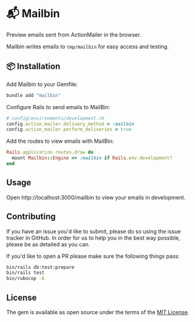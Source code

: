 # 📬 Mailbin
Preview emails sent from ActionMailer in the browser.

Mailbin writes emails to `tmp/mailbin` for easy access and testing.

## 📦 Installation

Add Mailbin to your Gemfile:

```ruby
bundle add "mailbin"
```

Configure Rails to send emails to MailBin:

```ruby
# config/environments/development.rb
config.action_mailer.delivery_method = :mailbin
config.action_mailer.perform_deliveries = true
```

Add the routes to view emails with MailBin:

```ruby
Rails.application.routes.draw do
  mount Mailbin::Engine => :mailbin if Rails.env.development?
end
```

## Usage

Open http://localhost:3000/mailbin to view your emails in development.

## Contributing

If you have an issue you'd like to submit, please do so using the issue tracker in GitHub. In order for us to help you in the best way possible, please be as detailed as you can.

If you'd like to open a PR please make sure the following things pass:

```bash
bin/rails db:test:prepare
bin/rails test
bin/rubocop -A
```

## License
The gem is available as open source under the terms of the [MIT License](https://opensource.org/licenses/MIT).

